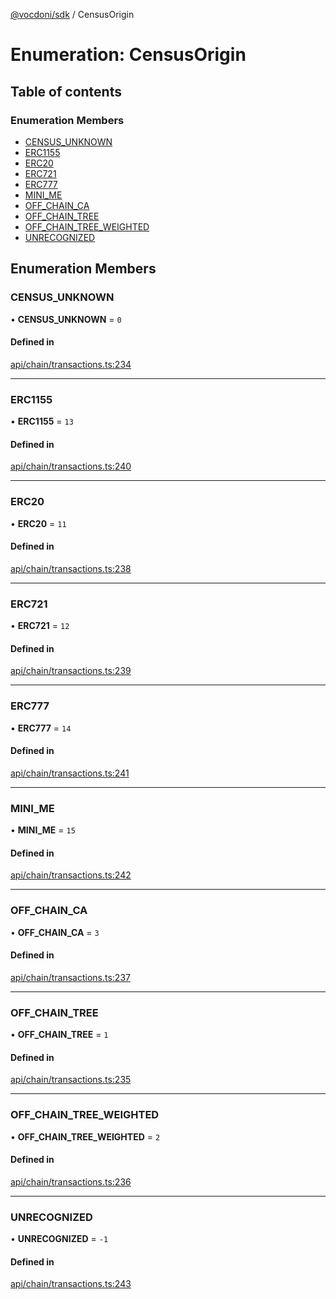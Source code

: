 [@vocdoni/sdk](/sdk) / CensusOrigin

# Enumeration: CensusOrigin

## Table of contents

### Enumeration Members

- [CENSUS\_UNKNOWN](CensusOrigin.md#census_unknown)
- [ERC1155](CensusOrigin#erc1155)
- [ERC20](CensusOrigin#erc20)
- [ERC721](CensusOrigin#erc721)
- [ERC777](CensusOrigin#erc777)
- [MINI\_ME](CensusOrigin.md#mini_me)
- [OFF\_CHAIN\_CA](CensusOrigin.md#off_chain_ca)
- [OFF\_CHAIN\_TREE](CensusOrigin.md#off_chain_tree)
- [OFF\_CHAIN\_TREE\_WEIGHTED](CensusOrigin.md#off_chain_tree_weighted)
- [UNRECOGNIZED](CensusOrigin#unrecognized)

## Enumeration Members

### CENSUS\_UNKNOWN

• **CENSUS\_UNKNOWN** = ``0``

#### Defined in

[api/chain/transactions.ts:234](https://github.com/vocdoni/vocdoni-sdk/blob/66360b95227306027699be0e80826ca7975027a0/src/api/chain/transactions.ts#L234)

___

### ERC1155

• **ERC1155** = ``13``

#### Defined in

[api/chain/transactions.ts:240](https://github.com/vocdoni/vocdoni-sdk/blob/66360b95227306027699be0e80826ca7975027a0/src/api/chain/transactions.ts#L240)

___

### ERC20

• **ERC20** = ``11``

#### Defined in

[api/chain/transactions.ts:238](https://github.com/vocdoni/vocdoni-sdk/blob/66360b95227306027699be0e80826ca7975027a0/src/api/chain/transactions.ts#L238)

___

### ERC721

• **ERC721** = ``12``

#### Defined in

[api/chain/transactions.ts:239](https://github.com/vocdoni/vocdoni-sdk/blob/66360b95227306027699be0e80826ca7975027a0/src/api/chain/transactions.ts#L239)

___

### ERC777

• **ERC777** = ``14``

#### Defined in

[api/chain/transactions.ts:241](https://github.com/vocdoni/vocdoni-sdk/blob/66360b95227306027699be0e80826ca7975027a0/src/api/chain/transactions.ts#L241)

___

### MINI\_ME

• **MINI\_ME** = ``15``

#### Defined in

[api/chain/transactions.ts:242](https://github.com/vocdoni/vocdoni-sdk/blob/66360b95227306027699be0e80826ca7975027a0/src/api/chain/transactions.ts#L242)

___

### OFF\_CHAIN\_CA

• **OFF\_CHAIN\_CA** = ``3``

#### Defined in

[api/chain/transactions.ts:237](https://github.com/vocdoni/vocdoni-sdk/blob/66360b95227306027699be0e80826ca7975027a0/src/api/chain/transactions.ts#L237)

___

### OFF\_CHAIN\_TREE

• **OFF\_CHAIN\_TREE** = ``1``

#### Defined in

[api/chain/transactions.ts:235](https://github.com/vocdoni/vocdoni-sdk/blob/66360b95227306027699be0e80826ca7975027a0/src/api/chain/transactions.ts#L235)

___

### OFF\_CHAIN\_TREE\_WEIGHTED

• **OFF\_CHAIN\_TREE\_WEIGHTED** = ``2``

#### Defined in

[api/chain/transactions.ts:236](https://github.com/vocdoni/vocdoni-sdk/blob/66360b95227306027699be0e80826ca7975027a0/src/api/chain/transactions.ts#L236)

___

### UNRECOGNIZED

• **UNRECOGNIZED** = ``-1``

#### Defined in

[api/chain/transactions.ts:243](https://github.com/vocdoni/vocdoni-sdk/blob/66360b95227306027699be0e80826ca7975027a0/src/api/chain/transactions.ts#L243)
